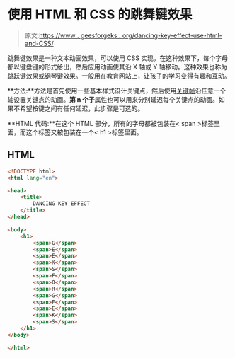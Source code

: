 # 使用 HTML 和 CSS 的跳舞键效果

> 原文:[https://www . geesforgeks . org/dancing-key-effect-use-html-and-CSS/](https://www.geeksforgeeks.org/dancing-keys-effect-using-html-and-css/)

跳舞键效果是一种文本动画效果，可以使用 CSS 实现。在这种效果下，每个字母都以键盘键的形式给出，然后应用动画使其沿 X 轴或 Y 轴移动。这种效果也称为跳跃键效果或钢琴键效果。一般用在教育网站上，让孩子的学习变得有趣和互动。

**方法:**方法是首先使用一些基本样式设计关键点，然后使用[关键帧](https://www.geeksforgeeks.org/css-keyframes-rule/)沿任意一个轴设置关键点的动画。**第 n 个子**属性也可以用来分别延迟每个关键点的动画。如果不希望按键之间有任何延迟，此步骤是可选的。

**HTML 代码:**在这个 HTML 部分，所有的字母都被包装在< span >标签里面，而这个标签又被包装在一个< h1 >标签里面。

## HTML

```html
<!DOCTYPE html>
<html lang="en">

<head>
    <title>
        DANCING KEY EFFECT
    </title>
</head>

<body>
    <h1>
        <span>G</span>
        <span>E</span>
        <span>E</span>
        <span>K</span>
        <span>S</span>
        <span>F</span>
        <span>O</span>
        <span>R</span>
        <span>G</span>
        <span>E</span>
        <span>E</span>
        <span>K</span>
        <span>S</span>
    </h1>
</body>

</html>
```